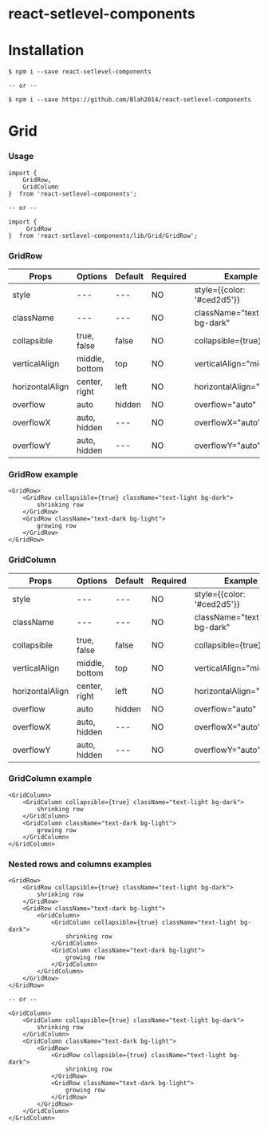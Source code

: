 # react-setlevel-components

# Installation
```
$ npm i --save react-setlevel-components

-- or --

$ npm i --save https://github.com/Blah2014/react-setlevel-components
```

# Grid

### Usage
```
import {
    GridRow,
    GridColumn
}  from 'react-setlevel-components';

-- or --

import {
     GridRow
}  from 'react-setlevel-components/lib/Grid/GridRow';
```

### GridRow
| Props | Options | Default | Required | Example |
| --- | --- | --- | --- | --- |
| style | --- | --- | NO | style={{color: '#ced2d5'}} |
| className | --- | --- | NO | className="text-light bg-dark" |
| collapsible | true, false | false | NO | collapsible={true} |
| verticalAlign | middle, bottom | top | NO | verticalAlign="middle" |
| horizontalAlign | center, right | left | NO | horizontalAlign="center" |
| overflow | auto | hidden | NO | overflow="auto" |
| overflowX | auto, hidden | --- | NO | overflowX="auto" |
| overflowY | auto, hidden | --- | NO | overflowY="auto" |

### GridRow example
```
<GridRow>
    <GridRow collapsible={true} className="text-light bg-dark">
        shrinking row
    </GridRow>
    <GridRow className="text-dark bg-light">
        growing row
    </GridRow>
</GridRow>
```

### GridColumn
| Props | Options | Default | Required | Example |
| --- | --- | --- | --- | --- |
| style | --- | --- | NO | style={{color: '#ced2d5'}} |
| className | --- | --- | NO | className="text-light bg-dark" |
| collapsible | true, false | false | NO | collapsible={true} |
| verticalAlign | middle, bottom | top | NO | verticalAlign="middle" |
| horizontalAlign | center, right | left | NO | horizontalAlign="center" |
| overflow | auto | hidden | NO | overflow="auto" |
| overflowX | auto, hidden | --- | NO | overflowX="auto" |
| overflowY | auto, hidden | --- | NO | overflowY="auto" |

### GridColumn example
```
<GridColumn>
    <GridColumn collapsible={true} className="text-light bg-dark">
        shrinking row
    </GridColumn>
    <GridColumn className="text-dark bg-light">
        growing row
    </GridColumn>
</GridColumn>
```

### Nested rows and columns examples
```
<GridRow>
    <GridRow collapsible={true} className="text-light bg-dark">
        shrinking row
    </GridRow>
    <GridRow className="text-dark bg-light">
        <GridColumn>
            <GridColumn collapsible={true} className="text-light bg-dark">
                shrinking row
            </GridColumn>
            <GridColumn className="text-dark bg-light">
                growing row
            </GridColumn>
        </GridColumn>
    </GridRow>
</GridRow>

-- or --

<GridColumn>
    <GridColumn collapsible={true} className="text-light bg-dark">
        shrinking row
    </GridColumn>
    <GridColumn className="text-dark bg-light">
        <GridRow>
            <GridRow collapsible={true} className="text-light bg-dark">
                shrinking row
            </GridRow>
            <GridRow className="text-dark bg-light">
                growing row
            </GridRow>
        </GridRow>
    </GridColumn>
</GridColumn>
```